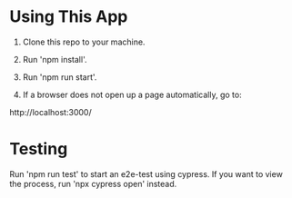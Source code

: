 # Using This App

1. Clone this repo to your machine.
2. Run 'npm install'.
3. Run 'npm run start'.

4. If a browser does not open up a page automatically, go to:

http://localhost:3000/

# Testing

Run 'npm run test' to start an e2e-test using cypress.
If you want to view the process, run 'npx cypress open' instead.

